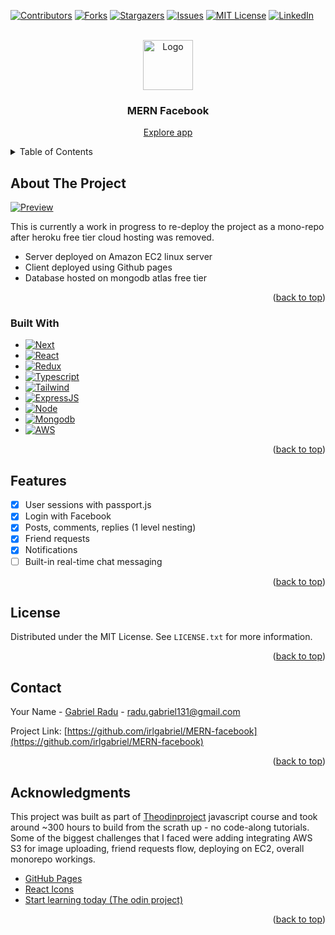 <!-- Improved compatibility of back to top link: See: https://github.com/irlgabriel/MERN-facebook/pull/73 -->
<a name="readme-top"></a>
<!--
*** Thanks for checking out the Best-README-Template. If you have a suggestion
*** that would make this better, please fork the repo and create a pull request
*** or simply open an issue with the tag "enhancement".
*** Don't forget to give the project a star!
*** Thanks again! Now go create something AMAZING! :D
-->



<!-- PROJECT SHIELDS -->
<!--
*** I'm using markdown "reference style" links for readability.
*** Reference links are enclosed in brackets [ ] instead of parentheses ( ).
*** See the bottom of this document for the declaration of the reference variables
*** for contributors-url, forks-url, etc. This is an optional, concise syntax you may use.
*** https://www.markdownguide.org/basic-syntax/#reference-style-links
-->
[![Contributors][contributors-shield]][contributors-url]
[![Forks][forks-shield]][forks-url]
[![Stargazers][stars-shield]][stars-url]
[![Issues][issues-shield]][issues-url]
[![MIT License][license-shield]][license-url]
[![LinkedIn][linkedin-shield]][linkedin-url]



<!-- PROJECT LOGO -->
<br />
<div align="center">
  <a href="https://github.com/irlgabriel/Best-README-Template/blob/master/images/logo.png">
    <img src="http://54.93.240.69/images/logo.png" alt="Logo" width="80" height="80">
  </a>

  <h3 align="center">MERN Facebook</h3>

  <p align="center">
    <a href="/">Explore app</a>
  </p>
</div>



<!-- TABLE OF CONTENTS -->
<details>
  <summary>Table of Contents</summary>
  <ol>
    <li>
      <a href="#about-the-project">About The Project</a>
      <ul>
        <li><a href="#about-the-project">Built With</a></li>
        <li><a href="#built-with">Built With</a></li>
        <li><a href="#features">Features</a></li>
        <li><a href="#Acknowledgements">Acknowledgements</a></li>
      </ul>
    </li>
    <li>
  </ol>
</details>



<!-- ABOUT THE PROJECT -->
## About The Project

[![Preview][product-screenshot]](https://example.com)

This is currently a work in progress to re-deploy the project as a mono-repo after heroku free tier cloud hosting was removed. 

* Server deployed on Amazon EC2 linux server
* Client deployed using Github pages
* Database hosted on mongodb atlas free tier

<p align="right">(<a href="#readme-top">back to top</a>)</p>


### Built With

* [![Next][Next.js]][Next-url]
* [![React][React.js]][React-url]
* [![Redux][Redux.js]][Redux-url]
* [![Typescript][Typescript]][Typescript-url]
* [![Tailwind][Tailwind.com]][Tailwind-url]
* [![ExpressJS][Express.com]][Express-url]
* [![Node][Node.com]][Node-url]
* [![Mongodb][Mongodb]][Mongodb-url]
* [![AWS][AWS]][AWS-url]

<p align="right">(<a href="#readme-top">back to top</a>)</p>

<!-- FEATURES -->
## Features

- [x] User sessions with passport.js
- [x] Login with Facebook
- [x] Posts, comments, replies (1 level nesting)
- [x] Friend requests
- [x] Notifications
- [ ] Built-in real-time chat messaging

<p align="right">(<a href="#readme-top">back to top</a>)</p>


<!-- LICENSE -->
## License

Distributed under the MIT License. See `LICENSE.txt` for more information.

<p align="right">(<a href="#readme-top">back to top</a>)</p>


<!-- CONTACT -->
## Contact

Your Name - [Gabriel Radu](https://www.linkedin.com/in/gabriel-radu-5023021b9/) - radu.gabriel131@gmail.com

Project Link: [https://github.com/irlgabriel/MERN-facebook](https://github.com/irlgabriel/MERN-facebook)

<p align="right">(<a href="#readme-top">back to top</a>)</p>



<!-- ACKNOWLEDGMENTS -->
## Acknowledgments

This project was built as part of [Theodinproject](https://www.theodinproject.com/) javascript course and took around ~300 hours to build from the scrath up - no code-along tutorials. Some of the biggest challenges that I faced were adding integrating AWS S3 for image uploading, friend requests flow, deploying on EC2, overall monorepo workings.

* [GitHub Pages](https://pages.github.com)
* [React Icons](https://react-icons.github.io/react-icons/search)
* [Start learning today (The odin project)](https://www.theodinproject.com/paths)

<p align="right">(<a href="#readme-top">back to top</a>)</p>



<!-- MARKDOWN LINKS & IMAGES -->
<!-- https://www.markdownguide.org/basic-syntax/#reference-style-links -->
[contributors-shield]: https://img.shields.io/github/contributors/irlgabriel/MERN-facebook.svg?style=for-the-badge
[contributors-url]: https://github.com/irlgabriel/MERN-facebook/graphs/contributors
[forks-shield]: https://img.shields.io/github/forcs/irlgabriel/MERN-facebook.svg?style=for-the-badge
[forks-url]: https://github.com/irlgabriel/MERN-facebook/network/members
[stars-shield]: https://img.shields.io/github/stars/irlgabriel/MERN-facebook.svg?style=for-the-badge
[stars-url]: https://github.com/irlgabriel/MERN-facebook/stargazers
[issues-shield]: https://img.shields.io/github/issues/irlgabriel/MERN-facebook.svg?style=for-the-badge
[issues-url]: https://github.com/irlgabriel/MERN-facebook/issues
[license-shield]: https://img.shields.io/github/license/irlgabriel/MERN-facebook.svg?style=for-the-badge
[license-url]: https://github.com/irlgabriel/MERN-facebook/blob/master/LICENSE.txt
[linkedin-shield]: https://img.shields.io/badge/-LinkedIn-black.svg?style=for-the-badge&logo=linkedin&colorB=555
[linkedin-url]: https://www.linkedin.com/in/gabriel-radu-5023021b9/
[product-screenshot]: http://54.93.240.69/images/previewFB.png
[logo]: http://54.93.240.69/images/logo.png
[Next.js]: https://img.shields.io/badge/next.js-000000?style=for-the-badge&logo=nextdotjs&logoColor=white
[Next-url]: https://nextjs.org/
[Mongodb]: https://img.shields.io/badge/mongodb-00ED64?style=for-the-badge
[Mongodb-url]: https://www.mongodb.com/
[AWS]: https://img.shields.io/badge/AWS-f8991d?style=for-the-badge
[AWS-url]: https://aws.amazon.com/
[React.js]: https://img.shields.io/badge/-ReactJs-61DAFB?logo=react&logoColor=white&style=for-the-badge
[Redux-url]: https://redux.js.org/
[Redux.js]: https://img.shields.io/badge/reduxjs-764abc?style=for-the-badge
[Typescript-url]: https://www.typescriptlang.org/
[Typescript]: https://img.shields.io/badge/Typescript-3178c6?style=for-the-badge
[React-url]: https://react.dev/
[Tailwind.com]: https://img.shields.io/badge/Tailwind_CSS-38B2AC?style=for-the-badge&logo=tailwind-css&logoColor=white
[Tailwind-url]: https://tailwindcss.com/
[Express.com]: https://img.shields.io/badge/Express.js-404D59?style=for-the-badge
[Express-url]: https://expressjs.com/
[Node.com]: https://img.shields.io/badge/Node.js-43853D?style=for-the-badge&logo=node.js&logoColor=white
[Node-url]: https://expressjs.com/
[API-url]: http://54.93.240.69
[images]: http://54.93.240.69/images